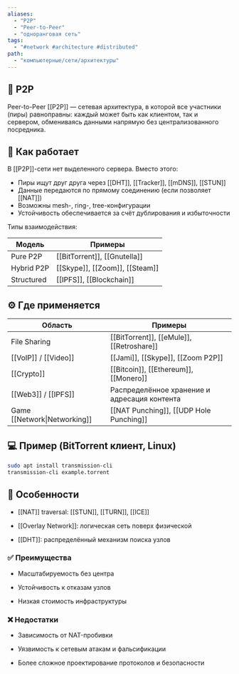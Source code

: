 ```yaml
---
aliases:
  - "P2P"
  - "Peer-to-Peer"
  - "одноранговая сеть"
tags:
  - "#network #architecture #distributed"
path:
  - "компьютерные/сети/архитектуры"
---
```


## 📌 P2P  
Peer-to-Peer [[P2P]] — сетевая архитектура, в которой все участники (пиры) равноправны: каждый может быть как клиентом, так и сервером, обмениваясь данными напрямую без централизованного посредника.

## 🧠 Как работает  
В [[P2P]]-сети нет выделенного сервера. Вместо этого:

- Пиры ищут друг друга через [[DHT]], [[Tracker]], [[mDNS]], [[STUN]]  
- Данные передаются по прямому соединению (если позволяет [[NAT]])  
- Возможны mesh-, ring-, tree-конфигурации  
- Устойчивость обеспечивается за счёт дублирования и избыточности

Типы взаимодействия:

| Модель         | Примеры                          |
|----------------|----------------------------------|
| Pure P2P       | [[BitTorrent]], [[Gnutella]]     |
| Hybrid P2P     | [[Skype]], [[Zoom]], [[Steam]]   |
| Structured     | [[IPFS]], [[Blockchain]]         |

## ⚙️ Где применяется

| Область                      | Примеры                                      |
| ---------------------------- | -------------------------------------------- |
| File Sharing                 | [[BitTorrent]], [[eMule]], [[Retroshare]]    |
| [[VoIP]] / [[Video]]         | [[Jami]], [[Skype]], [[Zoom P2P]]            |
| [[Crypto]]                   | [[Bitcoin]], [[Ethereum]], [[Monero]]        |
| [[Web3]] / [[IPFS]]          | Распределённое хранение и адресация контента |
| Game [[Network\|Networking]] | [[NAT Punching]], [[UDP Hole Punching]]      |

## 💻 Пример (BitTorrent клиент, Linux)

```bash
sudo apt install transmission-cli
transmission-cli example.torrent
````

## 🧩 Особенности

- [[NAT]] traversal: [[STUN]], [[TURN]], [[ICE]]
    
- [[Overlay Network]]: логическая сеть поверх физической
    
- [[DHT]]: распределённый механизм поиска узлов
    

### ✅ Преимущества

- Масштабируемость без центра
    
- Устойчивость к отказам узлов
    
- Низкая стоимость инфраструктуры
    

### ❌ Недостатки

- Зависимость от NAT-пробивки
    
- Уязвимость к сетевым атакам и фальсификации
    
- Более сложное проектирование протоколов и безопасности
